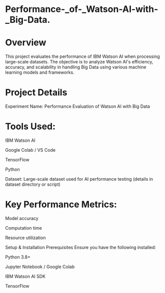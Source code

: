 # Performance-_of-_Watson-AI-with-_Big-Data.
# Overview
This project evaluates the performance of IBM Watson AI when processing large-scale datasets. The objective is to analyze Watson AI's efficiency, accuracy, and scalability in handling Big Data using various machine learning models and frameworks.
# Project Details
Experiment Name: Performance Evaluation of Watson AI with Big Data

# Tools Used:

IBM Watson AI

Google Colab / VS Code

TensorFlow

Python

Dataset: Large-scale dataset used for AI performance testing (details in dataset directory or script)

# Key Performance Metrics:

Model accuracy

Computation time

Resource utilization

Setup & Installation
Prerequisites
Ensure you have the following installed:

Python 3.8+

Jupyter Notebook / Google Colab

IBM Watson AI SDK

TensorFlow




